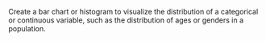 
Create a bar chart or histogram to visualize the distribution of a categorical or continuous variable, such as the distribution of ages or genders in a population.
